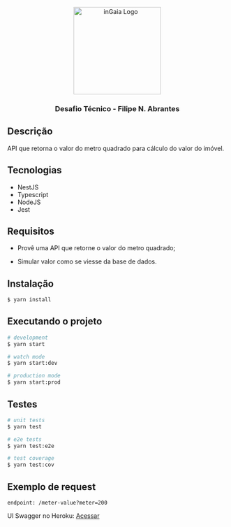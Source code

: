 <p  align="center">
<img  src="https://distrito.me/wp-content/uploads/2020/01/Logo_inGaia-600x338.png"  width="200"  alt="inGaia Logo" />
</p>
<h3  align="center">Desafio Técnico - Filipe N. Abrantes</h3>

## Descrição

API que retorna o valor do metro quadrado para cálculo do valor do imóvel.

## Tecnologias

- NestJS
- Typescript
- NodeJS
- Jest

## Requisitos

- Provê uma API que retorne o valor do metro quadrado;

- Simular valor como se viesse da base de dados.

## Instalação

```bash
$ yarn install
```

## Executando o projeto

```bash
# development
$ yarn start

# watch mode
$ yarn start:dev

# production mode
$ yarn start:prod
```

## Testes

```bash
# unit tests
$ yarn test

# e2e tests
$ yarn test:e2e

# test coverage
$ yarn test:cov

```

## Exemplo de request

`endpoint: /meter-value?meter=200`

UI Swagger no Heroku: [Acessar](https://ingaia-challenge-api.herokuapp.com/?)
